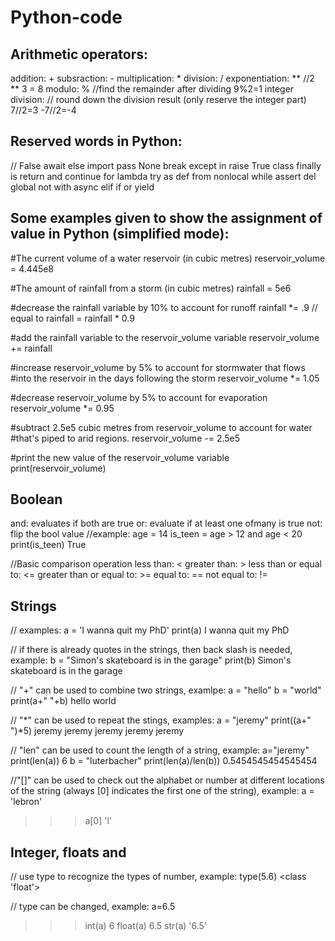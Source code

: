 # Python-code

## Arithmetic operators:
addition: +
subsraction: -
multiplication: *
division: /
exponentiation: **     //2 ** 3 = 8
modulo: %              //find the remainder after dividing   9%2=1
integer division: // round down the division result (only reserve the integer part)   7//2=3  -7//2=-4

## Reserved words in Python:
// False await else import pass None break except in raise True class finally is return and continue for lambda try as def from nonlocal while assert 
del global not with async elif if or yield  

## Some examples given to show the assignment of value in Python (simplified mode):
#The current volume of a water reservoir (in cubic metres)
reservoir_volume = 4.445e8

#The amount of rainfall from a storm (in cubic metres)
rainfall = 5e6

#decrease the rainfall variable by 10% to account for runoff
rainfall *= .9     // equal to rainfall = rainfall * 0.9

#add the rainfall variable to the reservoir_volume variable
reservoir_volume += rainfall

#increase reservoir_volume by 5% to account for stormwater that flows
#into the reservoir in the days following the storm
reservoir_volume *= 1.05

#decrease reservoir_volume by 5% to account for evaporation
reservoir_volume *= 0.95

#subtract 2.5e5 cubic metres from reservoir_volume to account for water
#that's piped to arid regions.
reservoir_volume -= 2.5e5 

#print the new value of the reservoir_volume variable
print(reservoir_volume)

## Boolean 
and: evaluates if both are true 
or: evaluate if at least one ofmany is true
not: flip the bool value
//example: 
age = 14
is_teen = age > 12 and age < 20 
print(is_teen) 
True

//Basic comparison operation
less than: <
greater than: > 
less than or equal to: <=
greater than or equal to: >= 
equal to: ==
not equal to: !=

## Strings 
// examples: 
a = 'I wanna quit my PhD' 
print(a)
I wanna quit my PhD

// if there is already quotes in the strings, then back slash is needed, example: 
b = "Simon\'s skateboard is in the garage"
print(b)
Simon's skateboard is in the garage

// "+" can be used to combine two strings, examlpe: 
a = "hello"
b = "world"
print(a+" "+b)
hello world

// "*" can be used to repeat the stings, examples:
a = "jeremy"
print((a+" ")*5)
jeremy jeremy jeremy jeremy jeremy 

// "len" can be used to count the length of a string, example:
a="jeremy"
print(len(a))
6
b = "luterbacher"
print(len(a)/len(b))
0.5454545454545454

//"[]" can be used to check out the alphabet or number at different locations of the string (always [0] indicates the first one of the string), example:
a = 'lebron'
>>> a[0]
'l'


## Integer, floats and 
// use type to recognize the types of number, example:
type(5.6)
<class 'float'>

// type can be changed, example: 
a=6.5
>>> int(a)
6
>>> float(a)
6.5
>>> str(a)
'6.5'













